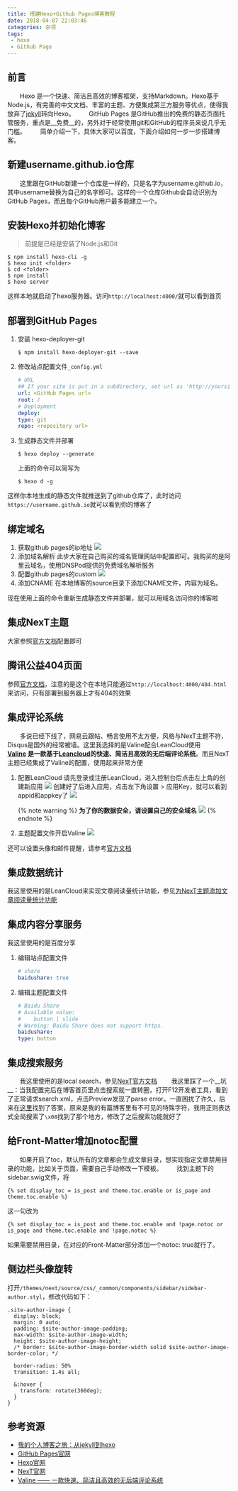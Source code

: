 ```yaml
---
title: 搭建Hexo+Github Pages博客教程
date: 2018-04-07 22:03:46
categories: 杂项
tags:
 - hexo
 - Github Page
---
```

## 前言
&emsp;&emsp;Hexo 是一个快速、简洁且高效的博客框架，支持Markdown。Hexo基于Node.js，有完善的中文文档、丰富的主题、方便集成第三方服务等优点，使得我放弃了[jekyll](http://jekyllcn.com/)转向Hexo。
&emsp;&emsp;GitHub Pages 是GitHub推出的免费的静态页面托管服务，重点是__免费__的，另外对于经常使用git和GitHub的程序员来说几乎无门槛。
&emsp;&emsp;简单介绍一下，具体大家可以百度，下面介绍如何一步一步搭建博客。
<!-- more -->
## 新建username.github.io仓库
&emsp;&emsp;这里跟在GitHub新建一个仓库是一样的，只是名字为username.github.io，其中username替换为自己的名字即可。这样的一个仓库Github会自动识别为GitHub Pages，而且每个GitHub用户最多能建立一个。

## 安装Hexo并初始化博客
> 前提是已经是安装了Node.js和Git

```
$ npm install hexo-cli -g
$ hexo init <folder>
$ cd <folder>
$ npm install
$ hexo server
```

这样本地就启动了hexo服务器。访问`http://localhost:4000/`就可以看到首页

## 部署到GitHub Pages
1. 安装 hexo-deployer-git

    ```
    $ npm install hexo-deployer-git --save
    ```

2. 修改站点配置文件`_config.yml`

    ``` yml
    # URL
    ## If your site is put in a subdirectory, set url as 'http://yoursite.com/child' and root as '/child/'
    url: <GitHub Pages url>
    root: /
    # Deployment
    deploy:
    type: git
    repo: <repository url>
    ```

3. 生成静态文件并部署

    ```
    $ hexo deploy --generate
    ```

    上面的命令可以简写为

    ```
    $ hexo d -g
    ```

这样你本地生成的静态文件就推送到了github仓库了，此时访问`https://username.github.io`就可以看到你的博客了

## 绑定域名
1. 获取github pages的ip地址
![](http://p6ure4q2q.bkt.clouddn.com/20180408141644.png)
1. 添加域名解析
此步大家在自己购买的域名管理网站中配置即可。我购买的是阿里云域名，使用DNSPod提供的免费域名解析服务
2. 配置github pages的custom 
![](http://p6ure4q2q.bkt.clouddn.com/20180408142529.png)
3. 添加CNAME
在本地博客的source目录下添加CNAME文件，内容为域名。

现在使用上面的命令重新生成静态文件并部署，就可以用域名访问你的博客啦

## 集成NexT主题
大家参照[官方文档](http://theme-next.iissnan.com/)配置即可

## 腾讯公益404页面
参照[官方文档](http://theme-next.iissnan.com/theme-settings.html#volunteer-404)，注意的是这个在本地只能通过`http://localhost:4000/404.html`来访问，只有部署到服务器上才有404的效果

## 集成评论系统
&emsp;&emsp;多说已经下线了，网易云跟帖、畅言使用不太方便，风格与NexT主题不符，Disqus是国外的经常被墙。这里我选择的是Valine配合LeanCloud使用
&emsp;&emsp;__[Valine](https://valine.js.org/) 是一款基于[Leancloud](https://leancloud.cn/)的快速、简洁且高效的无后端评论系统__。而且NexT主题已经集成了Valine的配置，使用起来非常方便

1. 配置LeanCloud
请先登录或注册LeanCloud，进入控制台后点击左上角的创建新应用
![](http://p6ure4q2q.bkt.clouddn.com/20180408145009.png)
创建好了后进入应用，点击左下角设置 > 应用Key，就可以看到appid和appkey了
![](http://p6ure4q2q.bkt.clouddn.com/2.png)

    {% note warning %} 
    __为了你的数据安全，请设置自己的安全域名__
    ![](http://p6ure4q2q.bkt.clouddn.com/20180408154027.png)
    {% endnote %}

2. 主题配置文件开启Valine
![](http://p6ure4q2q.bkt.clouddn.com/20180408145611.png)

还可以设置头像和邮件提醒，请参考[官方文档](https://valine.js.org/quickstart/)

## 集成数据统计
我这里使用的是LeanCloud来实现文章阅读量统计功能，参见[为NexT主题添加文章阅读量统计功能](https://notes.wanghao.work/2015-10-21-%E4%B8%BANexT%E4%B8%BB%E9%A2%98%E6%B7%BB%E5%8A%A0%E6%96%87%E7%AB%A0%E9%98%85%E8%AF%BB%E9%87%8F%E7%BB%9F%E8%AE%A1%E5%8A%9F%E8%83%BD.html#%E9%85%8D%E7%BD%AELeanCloud)

## 集成内容分享服务
我这里使用的是百度分享
1. 编辑站点配置文件

    ``` yml
    # share
    baidushare: true
    ```

2. 编辑主题配置文件

    ``` yml
    # Baidu Share
    # Available value:
    #    button | slide
    # Warning: Baidu Share does not support https.
    baidushare:
    type: button
    ```

## 集成搜索服务
&emsp;&emsp;我这里使用的是local search，参见[NexT官方文档](http://theme-next.iissnan.com/third-party-services.html#local-search)
&emsp;&emsp;我这里踩了一个__坑__：当我配置完后在博客首页里点击搜索就一直转圈，打开F12开发者工具，看到了正常请求search.xml，点击Preview发现了parse error。一直困扰了许久，后来在[这里](https://www.v2ex.com/amp/t/298727)找到了答案，原来是我的有篇博客里有不可见的特殊字符，我用正则表达式全局搜索了`\x08`找到了那个地方，修改了之后搜索功能就好了

## 给Front-Matter增加notoc配置
&emsp;&emsp;如果开启了toc，默认所有的文章都会生成文章目录，想实现指定文章禁用目录的功能，比如关于页面，需要自己手动修改一下模板。
&emsp;&emsp;找到主题下的sidebar.swig文件，将

``` swig
{% set display_toc = is_post and theme.toc.enable or is_page and theme.toc.enable %}
```

这一句改为

``` swig
{% set display_toc = is_post and theme.toc.enable and !page.notoc or is_page and theme.toc.enable and !page.notoc %}
```

如果需要禁用目录，在对应的Front-Matter部分添加一个notoc: true就行了。

## 侧边栏头像旋转
打开`/themes/next/source/css/_common/components/sidebar/sidebar-author.styl`，修改代码如下：

``` stylus
.site-author-image {
  display: block;
  margin: 0 auto;
  padding: $site-author-image-padding;
  max-width: $site-author-image-width;
  height: $site-author-image-height;
  /* border: $site-author-image-border-width solid $site-author-image-border-color; */

  border-radius: 50%
  transition: 1.4s all;

  &:hover {
    transform: rotate(360deg);
  }
}
```

## 参考资源
* [我的个人博客之旅：从jekyll到hexo](https://blog.csdn.net/u011475210/article/details/79023429)
* [GitHub Pages官网](https://pages.github.com/)
* [Hexo官网](https://hexo.io/)
* [NexT官网](https://theme-next.iissnan.com/)
* [Valine —— 一款快速、简洁且高效的无后端评论系统](https://valine.js.org/)
